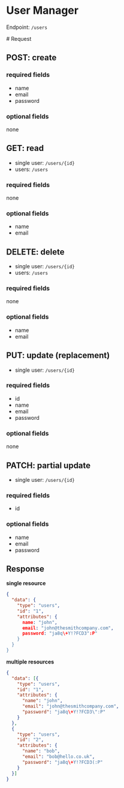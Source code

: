 # User Manager

Endpoint: `/users`

# Request 

## POST: create

### required fields

- name
- email
- password

### optional fields

none

## GET: read

- single user: `/users/{id}`
- users: `/users`

### required fields

none

### optional fields

- name
- email


## DELETE: delete

- single user: `/users/{id}`
- users: `/users`


### required fields

none

### optional fields

- name
- email

## PUT: update (replacement)

- single user: `/users/{id}`

### required fields

- id
- name
- email
- password

### optional fields

none

## PATCH: partial update 

- single user: `/users/{id}`

### required fields

- id

### optional fields

- name
- email
- password

## Response

**single resource**

```json
{
  "data": {
    "type": "users",
    "id": "1",
    "attributes": {
      name: "john",
      email: "john@thesmithcompany.com",
      password: "ja8q\+Y!?FCD3":P"
    }
  }
}
```
**multiple resources**

```json
{
  "data": [{
    "type": "users",
    "id": "1",
    "attributes": {
      "name": "john",
      "email": "john@thesmithcompany.com",
      "password": "ja8q\+Y!?FCD3\":P"
    }
  }, 
  {
    "type": "users",
    "id": "2",
    "attributes": {
      "name": "bob",
      "email": "bob@hello.co.uk",
      "password": "ja8q\+Y!?FCD3(:P"
    }
  }]
}
```
